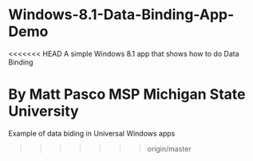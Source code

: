 # Windows-8.1-Data-Binding-App-Demo
<<<<<<< HEAD
A simple Windows 8.1 app that shows how to do Data Binding

By Matt Pasco
MSP Michigan State University
=======
Example of data biding in Universal Windows apps
>>>>>>> origin/master
